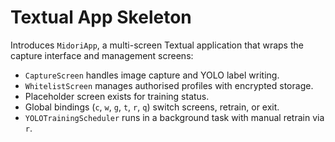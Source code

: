 # Textual App Skeleton

Introduces `MidoriApp`, a multi-screen Textual application that wraps the
capture interface and management screens:

- `CaptureScreen` handles image capture and YOLO label writing.
- `WhitelistScreen` manages authorised profiles with encrypted storage.
- Placeholder screen exists for training status.
- Global bindings (`c`, `w`, `g`, `t`, `r`, `q`) switch screens, retrain, or exit.
- `YOLOTrainingScheduler` runs in a background task with manual retrain via `r`.
